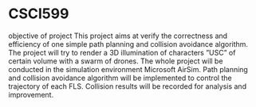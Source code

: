 # CSCI599
objective of project
This project aims at verify the correctness and efficiency of one simple path
planning and collision avoidance algorithm. The project will try to render a
3D illumination of characters ”USC” of certain volume with a swarm of drones.
The whole project will be conducted in the simulation environment Microsoft
AirSim. Path planning and collision avoidance algorithm will be implemented to
control the trajectory of each FLS. Collision results will be recorded for analysis
and improvement.
